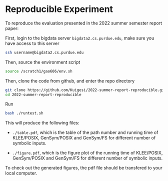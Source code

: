 # Reproducible Experiment

To reproduce the evaluation presented in the 2022 summer semester report paper:

First, login to the bigdata server `bigdata2.cs.purdue.edu`, make sure you have access to this server

```bash
ssh username@bigdata2.cs.purdue.edu
```
Then, source the environment script

```bash
source /scratch1/gao606/env.sh
```
Then, clone the code from github, and enter the repo directory

```bash
git clone https://github.com/Kuigesi/2022-summer-report-reproducible.git
cd 2022-summer-report-reproducible
```

Run
```bash
bash ./runtest.sh
```
This will produce the following files:
- `./table.pdf`, which is the table of the path number and running time of KLEE/POSIX, GenSym/POSIX and GenSym/FS for different number of symbolic inputs.


- `./figure.pdf`, which is the figure plot of the running time of KLEE/POSIX, GenSym/POSIX and GenSym/FS for different number of symbolic inputs.

To check out the generated figures, the pdf file should be transfered to your local computer.
